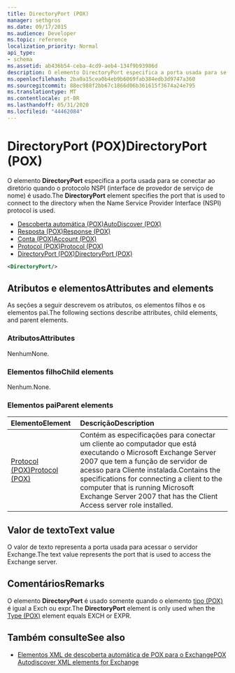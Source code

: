 ```yaml
---
title: DirectoryPort (POX)
manager: sethgros
ms.date: 09/17/2015
ms.audience: Developer
ms.topic: reference
localization_priority: Normal
api_type:
- schema
ms.assetid: ab436b54-ceba-4cd9-aeb4-134f9b93986d
description: O elemento DirectoryPort especifica a porta usada para se conectar ao diretório quando o protocolo NSPI (interface de provedor de serviço de nome) é usado.
ms.openlocfilehash: 2ba0a15cea0b4eb9b6069fab384edb3d9747a360
ms.sourcegitcommit: 88ec988f2bb67c1866d06b361615f3674a24e795
ms.translationtype: MT
ms.contentlocale: pt-BR
ms.lasthandoff: 05/31/2020
ms.locfileid: "44462084"
---
```

# <a name="directoryport-pox"></a><span data-ttu-id="5dcb4-103">DirectoryPort (POX)</span><span class="sxs-lookup"><span data-stu-id="5dcb4-103">DirectoryPort (POX)</span></span>

<span data-ttu-id="5dcb4-104">O elemento **DirectoryPort** especifica a porta usada para se conectar ao diretório quando o protocolo NSPI (interface de provedor de serviço de nome) é usado.</span><span class="sxs-lookup"><span data-stu-id="5dcb4-104">The **DirectoryPort** element specifies the port that is used to connect to the directory when the Name Service Provider Interface (NSPI) protocol is used.</span></span> 
  
- [<span data-ttu-id="5dcb4-105">Descoberta automática (POX)</span><span class="sxs-lookup"><span data-stu-id="5dcb4-105">AutoDiscover (POX)</span></span>](autodiscover-pox.md) 
- [<span data-ttu-id="5dcb4-106">Resposta (POX)</span><span class="sxs-lookup"><span data-stu-id="5dcb4-106">Response (POX)</span></span>](response-pox.md)  
- [<span data-ttu-id="5dcb4-107">Conta (POX)</span><span class="sxs-lookup"><span data-stu-id="5dcb4-107">Account (POX)</span></span>](account-pox.md)  
- [<span data-ttu-id="5dcb4-108">Protocol (POX)</span><span class="sxs-lookup"><span data-stu-id="5dcb4-108">Protocol (POX)</span></span>](protocol-pox.md)  
- [<span data-ttu-id="5dcb4-109">DirectoryPort (POX)</span><span class="sxs-lookup"><span data-stu-id="5dcb4-109">DirectoryPort (POX)</span></span>](directoryport-pox.md)
  
```xml
<DirectoryPort/>
```

## <a name="attributes-and-elements"></a><span data-ttu-id="5dcb4-110">Atributos e elementos</span><span class="sxs-lookup"><span data-stu-id="5dcb4-110">Attributes and elements</span></span>

<span data-ttu-id="5dcb4-111">As seções a seguir descrevem os atributos, os elementos filhos e os elementos pai.</span><span class="sxs-lookup"><span data-stu-id="5dcb4-111">The following sections describe attributes, child elements, and parent elements.</span></span>
  
### <a name="attributes"></a><span data-ttu-id="5dcb4-112">Atributos</span><span class="sxs-lookup"><span data-stu-id="5dcb4-112">Attributes</span></span>

<span data-ttu-id="5dcb4-113">Nenhum</span><span class="sxs-lookup"><span data-stu-id="5dcb4-113">None.</span></span>
  
### <a name="child-elements"></a><span data-ttu-id="5dcb4-114">Elementos filho</span><span class="sxs-lookup"><span data-stu-id="5dcb4-114">Child elements</span></span>

<span data-ttu-id="5dcb4-115">Nenhum.</span><span class="sxs-lookup"><span data-stu-id="5dcb4-115">None.</span></span>
  
### <a name="parent-elements"></a><span data-ttu-id="5dcb4-116">Elementos pai</span><span class="sxs-lookup"><span data-stu-id="5dcb4-116">Parent elements</span></span>

|<span data-ttu-id="5dcb4-117">**Elemento**</span><span class="sxs-lookup"><span data-stu-id="5dcb4-117">**Element**</span></span>|<span data-ttu-id="5dcb4-118">**Descrição**</span><span class="sxs-lookup"><span data-stu-id="5dcb4-118">**Description**</span></span>|
|:-----|:-----|
|[<span data-ttu-id="5dcb4-119">Protocol (POX)</span><span class="sxs-lookup"><span data-stu-id="5dcb4-119">Protocol (POX)</span></span>](protocol-pox.md) <br/> |<span data-ttu-id="5dcb4-120">Contém as especificações para conectar um cliente ao computador que está executando o Microsoft Exchange Server 2007 que tem a função de servidor de acesso para Cliente instalada.</span><span class="sxs-lookup"><span data-stu-id="5dcb4-120">Contains the specifications for connecting a client to the computer that is running Microsoft Exchange Server 2007 that has the Client Access server role installed.</span></span>  <br/> |
   
## <a name="text-value"></a><span data-ttu-id="5dcb4-121">Valor de texto</span><span class="sxs-lookup"><span data-stu-id="5dcb4-121">Text value</span></span>

<span data-ttu-id="5dcb4-122">O valor de texto representa a porta usada para acessar o servidor Exchange.</span><span class="sxs-lookup"><span data-stu-id="5dcb4-122">The text value represents the port that is used to access the Exchange server.</span></span>
  
## <a name="remarks"></a><span data-ttu-id="5dcb4-123">Comentários</span><span class="sxs-lookup"><span data-stu-id="5dcb4-123">Remarks</span></span>

<span data-ttu-id="5dcb4-124">O elemento **DirectoryPort** é usado somente quando o elemento [tipo (POX)](type-pox.md) é igual a Exch ou expr.</span><span class="sxs-lookup"><span data-stu-id="5dcb4-124">The **DirectoryPort** element is only used when the [Type (POX)](type-pox.md) element equals EXCH or EXPR.</span></span> 
  
## <a name="see-also"></a><span data-ttu-id="5dcb4-125">Também consulte</span><span class="sxs-lookup"><span data-stu-id="5dcb4-125">See also</span></span>

- [<span data-ttu-id="5dcb4-126">Elementos XML de descoberta automática de POX para o Exchange</span><span class="sxs-lookup"><span data-stu-id="5dcb4-126">POX Autodiscover XML elements for Exchange</span></span>](pox-autodiscover-xml-elements-for-exchange.md)


